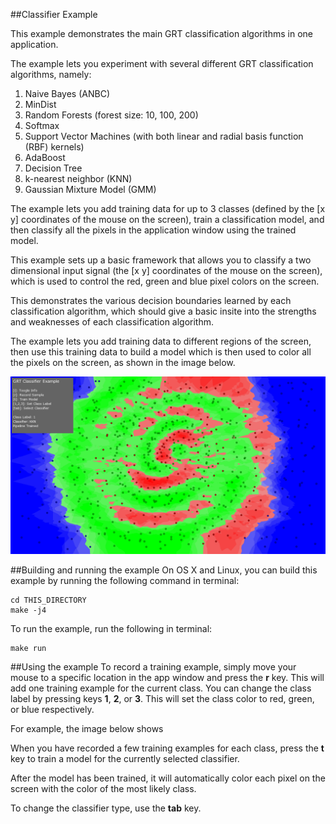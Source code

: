 ##Classifier Example

This example demonstrates the main GRT classification algorithms in one application.  

The example lets you experiment with several different GRT classification algorithms, namely:

1. Naive Bayes (ANBC)
2. MinDist
3. Random Forests (forest size: 10, 100, 200)
4. Softmax
5. Support Vector Machines (with both linear and radial basis function (RBF) kernels)
6. AdaBoost
7. Decision Tree
8. k-nearest neighbor (KNN)
9. Gaussian Mixture Model (GMM)

The example lets you add training data for up to 3 classes (defined by the [x y] coordinates of the mouse on the screen), train a classification model, and then classify all the pixels in the application window using the trained model. 

This example sets up a basic framework that allows you to classify a two dimensional input signal (the [x y] coordinates of the mouse on the screen), which is used to control the red, green and blue pixel colors on the screen.

This demonstrates the various decision boundaries learned by each classification algorithm, which should give a basic insite into the strengths and weaknesses of each classification algorithm.

The example lets you add training data to different regions of the screen, then use this training data to build a model which is then used to color all the pixels on the screen, as shown in the image below.

![alt text](images/classification_spiral_2.png "Classification Example")

##Building and running the example
On OS X and Linux, you can build this example by running the following command in terminal:

````
cd THIS_DIRECTORY
make -j4
````

To run the example, run the following in terminal:

````
make run
````

##Using the example
To record a training example, simply move your mouse to a specific location in the app window and press the **r** key.  This will add one training example for the current class.  You can change the class label by pressing keys **1**, **2**, or **3**.  This will set the class color to red, green, or blue respectively.

For example, the image below shows 

When you have recorded a few training examples for each class, press the **t** key to train a model for the currently selected classifier.

After the model has been trained, it will automatically color each pixel on the screen with the color of the most likely class.

To change the classifier type, use the **tab** key.